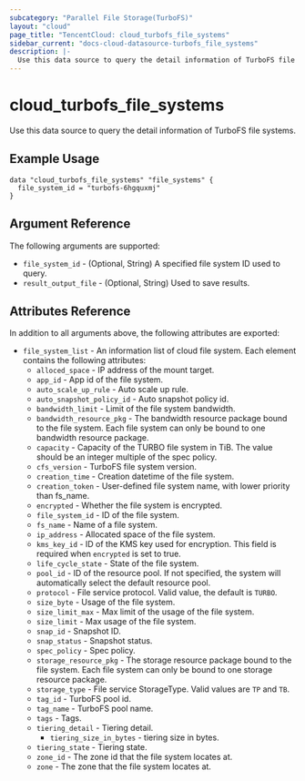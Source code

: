 ```yaml
---
subcategory: "Parallel File Storage(TurboFS)"
layout: "cloud"
page_title: "TencentCloud: cloud_turbofs_file_systems"
sidebar_current: "docs-cloud-datasource-turbofs_file_systems"
description: |-
  Use this data source to query the detail information of TurboFS file systems.
---
```


# cloud_turbofs_file_systems

Use this data source to query the detail information of TurboFS file systems.

## Example Usage

```hcl
data "cloud_turbofs_file_systems" "file_systems" {
  file_system_id = "turbofs-6hgquxmj"
}
```

## Argument Reference

The following arguments are supported:

* `file_system_id` - (Optional, String) A specified file system ID used to query.
* `result_output_file` - (Optional, String) Used to save results.

## Attributes Reference

In addition to all arguments above, the following attributes are exported:

* `file_system_list` - An information list of cloud file system. Each element contains the following attributes:
  * `alloced_space` - IP address of the mount target.
  * `app_id` - App id of the file system.
  * `auto_scale_up_rule` - Auto scale up rule.
  * `auto_snapshot_policy_id` - Auto snapshot policy id.
  * `bandwidth_limit` - Limit of the file system bandwidth.
  * `bandwidth_resource_pkg` - The bandwidth resource package bound to the file system. Each file system can only be bound to one bandwidth resource package.
  * `capacity` - Capacity of the TURBO file system in TiB. The value should be an integer multiple of the spec policy.
  * `cfs_version` - TurboFS file system version.
  * `creation_time` - Creation datetime of the file system.
  * `creation_token` - User-defined file system name, with lower priority than fs_name.
  * `encrypted` - Whether the file system is encrypted.
  * `file_system_id` - ID of the file system.
  * `fs_name` - Name of a file system.
  * `ip_address` - Allocated space of the file system.
  * `kms_key_id` - ID of the KMS key used for encryption. This field is required when `encrypted` is set to true.
  * `life_cycle_state` - State of the file system.
  * `pool_id` - ID of the resource pool. If not specified, the system will automatically select the default resource pool.
  * `protocol` - File service protocol. Valid value, the default is `TURBO`.
  * `size_byte` - Usage of the file system.
  * `size_limit_max` - Max limit of the usage of the file system.
  * `size_limit` - Max usage of the file system.
  * `snap_id` - Snapshot ID.
  * `snap_status` - Snapshot status.
  * `spec_policy` - Spec policy.
  * `storage_resource_pkg` - The storage resource package bound to the file system. Each file system can only be bound to one storage resource package.
  * `storage_type` - File service StorageType. Valid values are `TP` and `TB`.
  * `tag_id` - TurboFS pool id.
  * `tag_name` - TurboFS pool name.
  * `tags` - Tags.
  * `tiering_detail` - Tiering detail.
    * `tiering_size_in_bytes` - tiering size in bytes.
  * `tiering_state` - Tiering state.
  * `zone_id` - The zone id that the file system locates at.
  * `zone` - The zone that the file system locates at.


